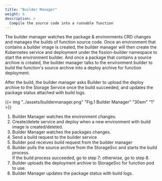 ```yaml
---
title: "Builder Manager"
weight: 6
description: >
  Compile the source code into a runnable function
---
```


The builder manager watches the package & environments CRD changes and manages the builds of function source code.
Once an environment that contains a builder  image is created, the builder manager will then create the Kubernetes service and deployment under the fission-builder namespace to start the environment builder.
And once a package that contains a source archive is created, the builder manager talks to the environment builder to build the function's source archive into a deploy archive for function deployment.

After the build, the builder manager asks Builder to upload the deploy archive to the Storage Service once the build succeeded, and updates the package status attached with build logs.

{{< img "../assets/buildermanager.png" "Fig.1 Builder Manager" "30em" "1" >}}

1. Builder Manager watches the environment changes.
2. Create/delete service and deploy when a new environment with build image is created/deleted.
3. Builder Manager watches the packages changes.
4. Send a build request to the builder service
5. Builder pod receives build request from the builder manager
6. Builder pulls the source archive from the StorageSvc and starts the build process. </br>
If the build process succeeded, go to step 7; otherwise, go to step 8.
7. Builder uploads the deployment archive to StorageSvc for function pod to use.
8. Builder Manager updates the package status with build logs.  
